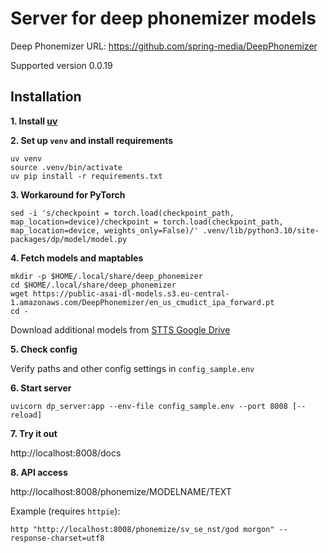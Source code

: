 # Server for deep phonemizer models

Deep Phonemizer URL: https://github.com/spring-media/DeepPhonemizer

Supported version 0.0.19

## Installation

**1. Install [uv](https://docs.astral.sh/uv/getting-started/installation)**

**2. Set up `venv` and install requirements**

```
uv venv 
source .venv/bin/activate
uv pip install -r requirements.txt
```

**3. Workaround for PyTorch**

```
sed -i 's/checkpoint = torch.load(checkpoint_path, map_location=device)/checkpoint = torch.load(checkpoint_path, map_location=device, weights_only=False)/' .venv/lib/python3.10/site-packages/dp/model/model.py
```


**4. Fetch models and maptables**

```
mkdir -p $HOME/.local/share/deep_phonemizer
cd $HOME/.local/share/deep_phonemizer
wget https://public-asai-dl-models.s3.eu-central-1.amazonaws.com/DeepPhonemizer/en_us_cmudict_ipa_forward.pt
cd -
```

Download additional models from [STTS Google Drive](https://drive.google.com/drive/folders/1XAgg_fu7Ay4eEad0n5WW7m-IX1XKIXNz?usp=sharing)

**5. Check config**

Verify paths and other config settings in `config_sample.env`

**6. Start server** 

`uvicorn dp_server:app --env-file config_sample.env --port 8008 [--reload]`



**7. Try it out** 

http://localhost:8008/docs


**8. API access** 

http://localhost:8008/phonemize/MODELNAME/TEXT

Example (requires `httpie`):
```
http "http://localhost:8008/phonemize/sv_se_nst/god morgon" --response-charset=utf8
```
